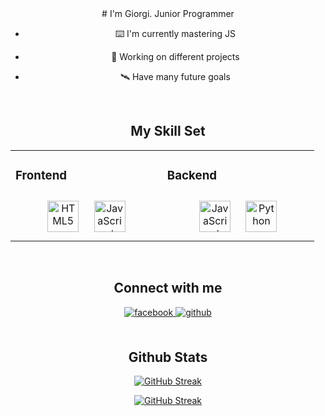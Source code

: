 <div align='center'>
<div align="center"># I'm Giorgi. Junior Programmer</div>  
  

-  ⌨️ I'm currently mastering JS  
  

- 📍 Working on different projects  
  

- 🛰️ Have many future goals  
  

<br/>  


## My Skill Set  
<table><tr><td valign="top" width="33%">



### Frontend  
<div align="center">  
<a href="https://en.wikipedia.org/wiki/HTML5" target="_blank"><img style="margin: 10px" src="https://profilinator.rishav.dev/skills-assets/html5-original-wordmark.svg" alt="HTML5" height="50" /></a>  
<a href="https://www.javascript.com/" target="_blank"><img style="margin: 10px" src="https://profilinator.rishav.dev/skills-assets/javascript-original.svg" alt="JavaScript" height="50" /></a>  
</div>

</td><td valign="top" width="33%">



### Backend  
<div align="center">  
<a href="https://www.javascript.com/" target="_blank"><img style="margin: 10px" src="https://profilinator.rishav.dev/skills-assets/javascript-original.svg" alt="JavaScript" height="50" /></a>  
<a href="https://www.python.org/" target="_blank"><img style="margin: 10px" src="https://profilinator.rishav.dev/skills-assets/python-original.svg" alt="Python" height="50" /></a>  
</div

</td></tr></table>  

<br/>  


## Connect with me  
<div align="center">
<a href="https://www.facebook.com/https://www.facebook.com/giorgi.gelashvili.969300/" target="_blank">
<img src=https://img.shields.io/badge/facebook-%232E87FB.svg?&style=for-the-badge&logo=facebook&logoColor=white alt=facebook style="margin-bottom: 5px;" />
</a>
<a href="https://github.com/https://github.com/giorgigelashvili12" target="_blank">
<img src=https://img.shields.io/badge/github-%2324292e.svg?&style=for-the-badge&logo=github&logoColor=white alt=github style="margin-bottom: 5px;" />
</a>  
</div>  
  

<br/>  


## Github Stats  
[![GitHub Streak](https://github-readme-streak-stats.herokuapp.com?user=giorgigelashvili12&theme=dracula&date_format=M%20j%5B%2C%20Y%5D&hide_current_streak=true&hide_longest_streak=true)](https://git.io/streak-stats)

<a href="https://git.io/streak-stats"><img src="https://github-readme-streak-stats.herokuapp.com?user=giorgigelashvili12&theme=dracula&date_format=M%20j%5B%2C%20Y%5D" alt="GitHub Streak" /></a>

<br/>  
</div>
